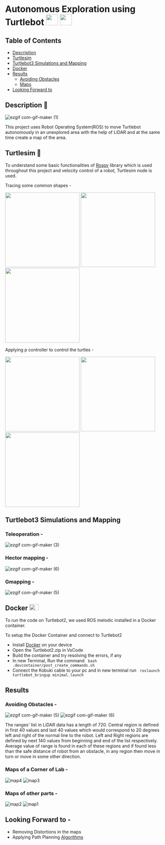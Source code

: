 



# Autonomous Exploration using Turtlebot <img src="https://user-images.githubusercontent.com/92629417/197411798-d35da8fb-9153-4104-9faa-556a2e9cdeab.gif" width="38" height="35" />  <img src="https://user-images.githubusercontent.com/92629417/197412192-87d76ad9-b654-4701-9e0f-12b7c35552b6.gif" width="38" height="35" /> 

## Table of Contents 
- [Description](https://github.com/SohamSarpotdar/Autonomous_Exploration#description)
- [Turtlesim](https://github.com/SohamSarpotdar/Autonomous_Exploration#turtlesim)
- [Turtlebot3 Simulations and Mapping](https://github.com/SohamSarpotdar/Autonomous_Exploration#turtlebot3-simulations-and-mapping)
- [Docker](https://github.com/SohamSarpotdar/Autonomous_Exploration#docker)
- [Results](https://github.com/SohamSarpotdar/Autonomous_Exploration#results)
  - [Avoiding Obstacles](https://github.com/SohamSarpotdar/Autonomous_Exploration#avoiding-obstacles--)
  - [Maps](https://github.com/SohamSarpotdar/Autonomous_Exploration#maps-of-a-corner-of-lab--)
- [Looking Forward to](https://github.com/SohamSarpotdar/Autonomous_Exploration#looking-forward-to--)

## Description :robot:
![ezgif com-gif-maker (1)](https://user-images.githubusercontent.com/92629417/197410812-79a8e4d7-0d01-465a-ab1f-d3432ba14ab7.gif)

This project uses Robot Operating System(ROS) to move Turtlebot autonomously in an unexplored area with the help of LiDAR and at the same time create a map of the area. 

## Turtlesim :turtle:

To understand some basic functionalities of [Rospy](http://wiki.ros.org/rospy) library which is used throughout this project and velocity control of a robot, Turtlesim node is used.

Tracing some common shapes - 

<img src="https://user-images.githubusercontent.com/92629417/197455894-23a603e1-9239-4745-900d-45690bd41a75.gif" width="240" height="240" /> <img src="https://user-images.githubusercontent.com/92629417/197455897-aa6f057d-232e-444d-80ae-d93939ea146e.gif" width="240" height="240" /> <img src="https://user-images.githubusercontent.com/92629417/197455902-295241d9-73ad-4eab-867c-f90efeb2f81a.gif" width="240" height="240" />

Applying p controller to control the turtles - 

<img src="https://user-images.githubusercontent.com/92629417/197455887-3a734f2d-c62f-4995-972f-692ed789c3e1.gif" width="240" height="240" /> <img src="https://user-images.githubusercontent.com/92629417/197455890-ee2e2415-a235-4bce-951c-9727fa2afd20.gif" width="240" height="240" /> <img src="https://user-images.githubusercontent.com/92629417/197455895-86bd9a2a-42df-4db1-8d2a-657670bb71f1.gif" width="240" height="240" />

## Turtlebot3 Simulations and Mapping

### Teleoperation - 

![ezgif com-gif-maker (3)](https://user-images.githubusercontent.com/92629417/197505977-3fdeaa08-2800-4817-8a8e-3d43cf1e60b4.gif)

### Hector mapping - 

![ezgif com-gif-maker (6)](https://user-images.githubusercontent.com/92629417/197514237-3412ad9a-a43d-4632-84fe-2f55bfd28662.gif)

### Gmapping -

![ezgif com-gif-maker (5)](https://user-images.githubusercontent.com/92629417/197510766-f0a685ce-dfee-46c4-8dbf-706d42d9e39b.gif)

## Docker <img src="https://user-images.githubusercontent.com/92629417/197572181-a6bd28c5-6a82-4978-990f-806e2162290a.png" width="30" height="20" />

To run the code on Turtlebot2, we used ROS melodic installed in a Docker container.

To setup the Docker Container and connect to Turtlebot2  
- Install [Docker](https://docs.docker.com/engine/install/) on your device
- Open the Turtlebot2.zip in VsCode
- Build the container and try resolving the errors, if any
- In new Terminal, Run the command ``` bash .devcontainer/post_create_commands.sh``` 
- Connect the Kobuki cable to your pc and in new terminal run ``` roslaunch turtlebot_bringup minimal.launch```

## Results
### Avoiding Obstacles - 

![ezgif com-gif-maker (5)](https://user-images.githubusercontent.com/92629417/197415431-5d706210-aaee-475d-a602-25d47e0e69dd.gif) ![ezgif com-gif-maker (6)](https://user-images.githubusercontent.com/92629417/197417790-4b180820-5ce3-470d-84f3-7ccb0ca5a69d.gif)


The ranges' list in LiDAR data has a length of 720. Central region is defined in first 40 values and last 40 values which would correspond to 20 degrees left and right of the normal line to the robot. Left and Right regions are defined by next 140 values from beginning and end of the list respectively. Average value of range is found in each of these regions and if found less than the safe distance of robot from an obstacle, in any region then move in turn or move in some other direction.

### Maps of a Corner of Lab - 
![map4](https://user-images.githubusercontent.com/92629417/197415492-eb471516-4029-4210-a3a0-73b90232bbb4.PNG) ![map3](https://user-images.githubusercontent.com/92629417/197415484-4bcf2629-d223-4d5b-bb7f-dd3a98e8d82f.PNG)


### Maps of other parts - 
![map2](https://user-images.githubusercontent.com/92629417/197415489-86161f30-7bc2-4045-9f5c-5765d663839a.PNG) ![map1](https://user-images.githubusercontent.com/92629417/197415490-6814b7ba-1bd9-4cf7-899a-8e849c4d1e0d.PNG)

## Looking Forward to -
- Removing Distortions in the maps
- Applying Path Planning [Algorithms](https://en.wikipedia.org/wiki/Motion_planning#Algorithms)
